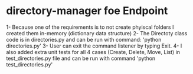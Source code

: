 # directory-manager foe Endpoint
1- Because one of the requirements is to not create phyiscal folders I created them in-memory (dictionary data structure)
2- The Directoty class code is in directories.py and can be run with command: 'python directories.py'
3- User can exit the command listener by typing Exit.
4- I also added extra unit tests for all 4 cases (Create, Delete, Move, List) in test_directories.py file and can be run with command 'python test_directories.py'
